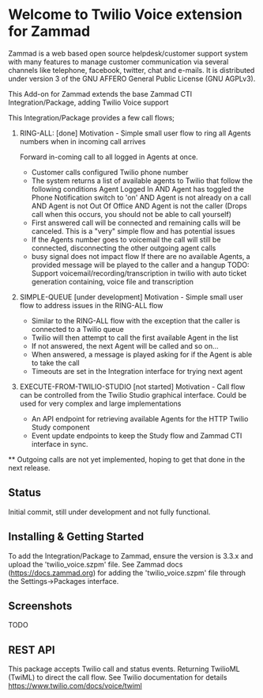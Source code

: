 # Welcome to Twilio Voice extension for Zammad

Zammad is a web based open source helpdesk/customer support system with many
features to manage customer communication via several channels like telephone,
facebook, twitter, chat and e-mails. It is distributed under version 3 of the
GNU AFFERO General Public License (GNU AGPLv3).

This Add-on for Zammad extends the base Zammad CTI Integration/Package, adding Twilio Voice support

This Integration/Package provides a few call flows;

1. RING-ALL: [done]
    Motivation - Simple small user flow to ring all Agents numbers when in incoming call arrives
    
    Forward in-coming call to all logged in Agents at once.
    * Customer calls configured Twilio phone number
    * The system returns a list of available agents to Twilio that follow the following conditions
      Agent Logged In 
        AND Agent has toggled the Phone Notification switch to 'on'
        AND Agent is not already on a call
        AND Agent is not Out Of Office
        AND Agent is not the caller (Drops call when this occurs, you should not be able to call yourself)
    * First answered call will be connected and remaining calls will be canceled.
    This is a "very" simple flow and has potential issues
    * If the Agents number goes to voicemail the call will still be connected, disconnecting the other outgoing agent calls
    * busy signal does not impact flow
    If there are no available Agents, a provided message will be played to the caller and a hangup
    TODO: Support voicemail/recording/transcription in twilio with auto ticket generation containing, voice file and transcription

1. SIMPLE-QUEUE [under development]
    Motivation - Simple small user flow to address issues in the RING-ALL flow

    * Similar to the RING-ALL flow with the exception that the caller is connected to a Twilio queue
    * Twilio will then attempt to call the first available Agent in the list
    * If not answered, the next Agent will be called and so on...
    * When answered, a message is played asking for if the Agent is able to take the call
    * Timeouts are set in the Integration interface for trying next agent

1. EXECUTE-FROM-TWILIO-STUDIO [not started]
    Motivation - Call flow can be controlled from the Twilio Studio graphical interface. Could be used for very complex and large implementations

    * An API endpoint for retrieving available Agents for the HTTP Twilio Study component
    * Event update endpoints to keep the Study flow and Zammad CTI interface in sync.

** Outgoing calls are not yet implemented, hoping to get that done in the next release.

## Status

Initial commit, still under development and not fully functional.

## Installing & Getting Started

To add the Integration/Package to Zammad, ensure the version is 3.3.x and upload the 'twilio_voice.szpm' file.
See Zammad docs (https://docs.zammad.org) for adding the 'twilio_voice.szpm' file through the Settings->Packages interface.

## Screenshots

TODO

## REST API

This package accepts Twilio call and status events. Returning TwilioML (TwiML) to direct the call flow.
See Twilio documentation for details https://www.twilio.com/docs/voice/twiml




